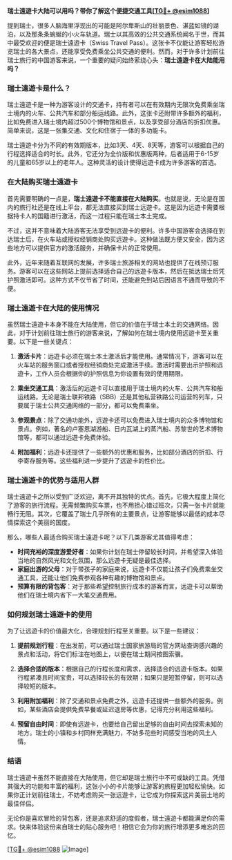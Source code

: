 **瑞士遠遊卡大陆可以用吗？带你了解这个便捷交通工具[[TG💪+ @esim1088](https://t.me/s/esim1088)]**

提到瑞士，很多人脑海里浮现出的可能是阿尔卑斯山的壮丽景色、湛蓝如镜的湖泊，以及那条条蜿蜒的小火车轨道。瑞士以其高效的公共交通系统闻名于世，而其中最受欢迎的便是瑞士遠遊卡（Swiss Travel Pass）。这张卡不仅能让游客轻松游览瑞士的各大景点，还能享受免费乘坐公共交通的便利。然而，对于许多计划前往瑞士旅行的中国游客来说，一个重要的疑问始终萦绕心头：**瑞士遠遊卡在大陆能用吗？**

### 瑞士遠遊卡是什么？

瑞士遠遊卡是一种为游客设计的交通卡，持有者可以在有效期内无限次免费乘坐瑞士境内的火车、公共汽车和部分船运线路。此外，这张卡还附带许多额外的福利，比如免费进入瑞士境内超过500个博物馆和景点，以及享受部分酒店的折扣优惠。简单来说，这是一张集交通、文化和住宿于一体的多功能卡。

瑞士遠遊卡分为不同的有效期版本，比如3天、4天、8天等，游客可以根据自己的行程选择适合的时长。此外，它还分为全价版和优惠版两种，后者适用于6-15岁的儿童和65岁以上的老年人。这种灵活的设计使得远遊卡成为许多游客的首选。

### 在大陆购买瑞士遠遊卡

首先需要明确的一点是，**瑞士遠遊卡不能直接在大陆购买**。也就是说，无论是在国内的旅行社还是在线上平台，都无法直接买到瑞士远遊卡。这是因为远遊卡需要根据持卡人的国籍进行激活，而这一过程只能在瑞士本土完成。

不过，这并不意味着大陆游客无法享受到远遊卡的便利。许多中国游客会选择在到达瑞士后，在火车站或授权经销商处购买远遊卡。这种做法既方便又安全，因为这些地方可以提供官方的激活服务，并确保卡片的正常使用。

此外，近年来随着互联网的发展，许多瑞士旅游相关的网站也提供了在线预订服务。游客可以在这些网站上提前选择适合自己的远遊卡版本，然后在抵达瑞士后凭护照激活即可。这种方式不仅节省了时间，还能避免到站后因语言不通而导致的不便。

### 瑞士遠遊卡在大陆的使用情况

虽然瑞士遠遊卡本身不能在大陆使用，但它的价值在于瑞士本土的交通网络。因此，对于计划前往瑞士旅行的游客来说，了解如何在瑞士境内使用远遊卡至关重要。以下是一些关键点：

1. **激活卡片**：远遊卡必须在瑞士本土激活后才能使用。通常情况下，游客可以在火车站的服务窗口或者授权经销商处完成激活手续。激活时需要出示护照和远遊卡，工作人员会根据你的护照信息为你设置有效的使用期限。

2. **乘坐交通工具**：激活后的远遊卡可以直接用于瑞士境内的火车、公共汽车和船运线路。无论是瑞士联邦铁路（SBB）还是其他私营铁路公司运营的列车，只要属于瑞士公共交通网络的一部分，都可以免费乘坐。

3. **参观景点**：除了交通功能外，远遊卡还可以免费进入瑞士境内的众多博物馆和景点。例如，著名的卢塞恩湖游船、日内瓦湖上的蒸汽船、苏黎世的艺术博物馆等，都可以通过远遊卡免费体验。

4. **附加福利**：远遊卡还提供了一些额外的优惠和服务，比如部分酒店的折扣、行李寄存服务等。这些福利进一步提升了远遊卡的性价比。

### 瑞士遠遊卡的优势与适用人群

瑞士遠遊卡之所以受到广泛欢迎，离不开其独特的优点。首先，它极大程度上简化了游客的旅行流程。无需频繁购买车票，也不用担心错过班次，只需一张卡片就能畅行无阻。其次，它覆盖了瑞士几乎所有的主要景点，让游客能够以最低的成本尽情探索这个美丽的国度。

那么，哪些人最适合购买瑞士遠遊卡呢？以下几类游客尤其值得考虑：

- **时间充裕的深度游爱好者**：如果你计划在瑞士停留较长时间，并希望深入体验当地的自然风光和文化氛围，那么远遊卡无疑是最佳选择。
- **家庭出游的父母**：对于带孩子的家庭来说，远遊卡不仅能让孩子们免费乘坐交通工具，还能让他们免费参观各种有趣的博物馆和景点。
- **预算有限的背包客**：对于那些希望控制旅行成本的游客而言，远遊卡可以帮助他们在瑞士境内省下一大笔交通费用。

### 如何规划瑞士遠遊卡的使用

为了让远遊卡的价值最大化，合理规划行程至关重要。以下是一些建议：

1. **提前规划行程**：在出发前，可以通过瑞士国家旅游局的官方网站查询感兴趣的景点和活动，将它们标注在地图上，以便在瑞士期间按图索骥。

2. **选择合适的版本**：根据自己的行程长度和需求，选择适合的远遊卡版本。如果行程紧凑且时间宝贵，可以选择较长的有效期；如果只是短暂停留，则可以选择较短的版本。

3. **利用附加福利**：除了交通和景点免费之外，远遊卡还提供一些额外的服务。例如，某些酒店会提供免费早餐或延迟退房等优惠，记得充分利用这些福利。

4. **预留自由时间**：即使有远遊卡，也要给自己留出足够的自由时间去探索未知的地方。瑞士的小镇和乡村同样充满魅力，不妨多花些时间感受当地的风土人情。

### 结语

瑞士遠遊卡虽然不能直接在大陆使用，但它却是瑞士旅行中不可或缺的工具。凭借其强大的功能和丰富的福利，这张小小的卡片能够让游客的旅程更加轻松愉快。如果你正计划前往瑞士，不妨考虑购买一张远遊卡，让它成为你探索这片美丽土地的最佳伴侣。

无论你是喜欢冒险的背包客，还是追求舒适的度假者，瑞士遠遊卡都能满足你的需求。快来体验这份来自瑞士的贴心服务吧！相信它会为你的旅行增添更多难忘的回忆。

[[TG💪+ @esim1088](https://t.me/s/esim1088) ![Image](https://i.postimg.cc/4NQfJmqS/Snipaste-2025-05-13-00-14-12.png)]